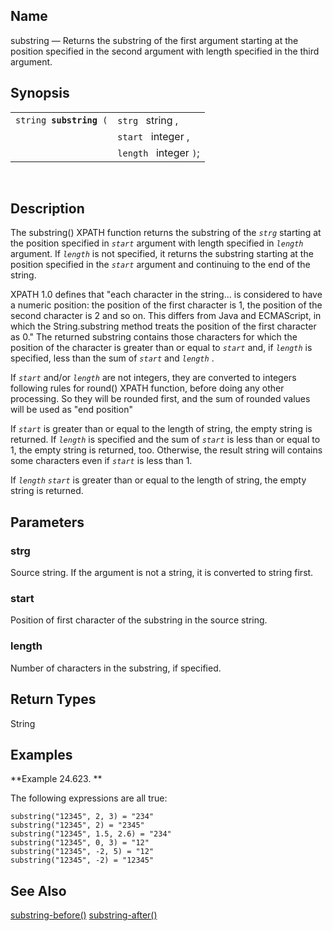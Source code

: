 <div id="xpf_substring" class="refentry">

<div class="titlepage">

</div>

<div class="refnamediv">

## Name

substring — Returns the substring of the first argument starting at the
position specified in the second argument with length specified in the
third argument.

</div>

<div class="refsynopsisdiv">

## Synopsis

<div id="xpf_syn_substring" class="funcsynopsis">

|                              |                        |
|------------------------------|------------------------|
| `string `**`substring`**` (` | `strg ` string ,       |
|                              | `start ` integer ,     |
|                              | `length ` integer `)`; |

<div class="funcprototype-spacer">

 

</div>

</div>

</div>

<div id="xpf_desc_substring" class="refsect1">

## Description

The substring() XPATH function returns the substring of the *`strg`*
starting at the position specified in *`start`* argument with length
specified in *`length`* argument. If *`length`* is not specified, it
returns the substring starting at the position specified in the
*`start`* argument and continuing to the end of the string.

XPATH 1.0 defines that "each character in the string... is considered to
have a numeric position: the position of the first character is 1, the
position of the second character is 2 and so on. This differs from Java
and ECMAScript, in which the String.substring method treats the position
of the first character as 0." The returned substring contains those
characters for which the position of the character is greater than or
equal to *`start`* and, if *`length`* is specified, less than the sum of
*`start`* and *`length`* .

If *`start`* and/or *`length`* are not integers, they are converted to
integers following rules for round() XPATH function, before doing any
other processing. So they will be rounded first, and the sum of rounded
values will be used as "end position"

If *`start`* is greater than or equal to the length of string, the empty
string is returned. If *`length`* is specified and the sum of *`start`*
is less than or equal to 1, the empty string is returned, too.
Otherwise, the result string will contains some characters even if
*`start`* is less than 1.

If *`length`* *`start`* is greater than or equal to the length of
string, the empty string is returned.

</div>

<div id="xpf_params_substring" class="refsect1">

## Parameters

<div id="id129226" class="refsect2">

### strg

Source string. If the argument is not a string, it is converted to
string first.

</div>

<div id="id129229" class="refsect2">

### start

Position of first character of the substring in the source string.

</div>

<div id="id129232" class="refsect2">

### length

Number of characters in the substring, if specified.

</div>

</div>

<div id="xpf_ret_substring" class="refsect1">

## Return Types

String

</div>

<div id="xpf_examples_substring" class="refsect1">

## Examples

<div id="xpf_ex_substring" class="example">

**Example 24.623. **

<div class="example-contents">

The following expressions are all true:

``` screen
substring("12345", 2, 3) = "234"
substring("12345", 2) = "2345"
substring("12345", 1.5, 2.6) = "234"
substring("12345", 0, 3) = "12"
substring("12345", -2, 5) = "12"
substring("12345", -2) = "12345"
```

</div>

</div>

  

</div>

<div id="xpf_seealso_substring" class="refsect1">

## See Also

<a href="xpf_substring_before.html" class="link"
title="substring-before">substring-before()</a>
<a href="xpf_substring_after.html" class="link"
title="substring-after">substring-after()</a>

</div>

</div>
